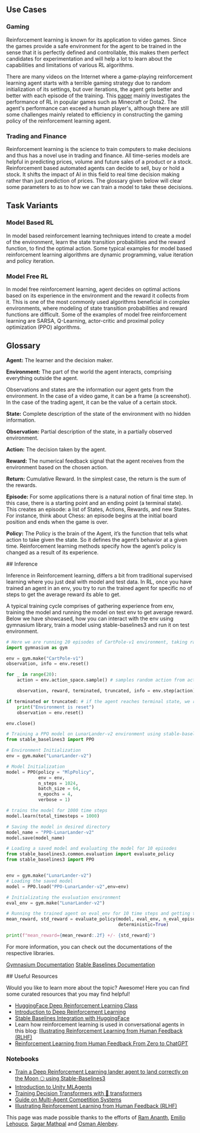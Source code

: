 ## Use Cases

### Gaming

Reinforcement learning is known for its application to video games. Since the games provide a safe environment for the agent to be trained in the sense that it is perfectly defined and controllable, this makes them perfect candidates for experimentation and will help a lot to learn about the capabilities and limitations of various RL algorithms. 


There are many videos on the Internet where a game-playing reinforcement learning agent starts with a terrible gaming strategy due to random initialization of its settings, but over iterations, the agent gets better and better with each episode of the training. This [paper](https://arxiv.org/abs/1912.10944) mainly investigates the performance of RL in popular games such as Minecraft or Dota2. The agent's performance can exceed a human player's, although there are still some challenges mainly related to efficiency in constructing the gaming policy of the reinforcement learning agent.


### Trading and Finance
Reinforcement learning is the science to train computers to make decisions and thus has a novel use in trading and finance. All time-series models are helpful in predicting prices, volume and future sales of a product or a stock. Reinforcement based automated agents can decide to sell, buy or hold a stock. It shifts the impact of AI in this field to real time decision making rather than just prediction of prices. The glossary given below will clear some parameters to as to how we can train a model to take these decisions.



## Task Variants 

### Model Based RL
In model based reinforcement learning techniques intend to create a model of the environment, learn the state transition probabilities and the reward function, to find the optimal action. Some typical examples for model based reinforcement learning algorithms are dynamic programming, value iteration and policy iteration.



### Model Free RL
In model free reinforcement learning, agent decides on optimal actions based on its experience in the environment and the reward it collects from it. This is one of the most commonly used algorithms beneficial in complex environments, where modeling of state transition probabilities and reward functions are difficult. Some of the examples of model free reinforcement learning are SARSA, Q-Learning, actor-critic and proximal policy optimization (PPO) algorithms.


## Glossary

<!-- ![RL Loop](https://huggingface.co/blog/assets/63_deep_rl_intro/RL_process.jpg "Agent Environment Interaction") TODO: Uncomment image for visual understanding if it fits within the page--> 


**Agent:** The learner and the decision maker.


**Environment:** The part of the world the agent interacts, comprising everything outside the agent.


Observations and states are the information our agent gets from the environment. In the case of a video game, it can be a frame (a screenshot). In the case of the trading agent, it can be the value of a certain stock.


**State:** Complete description of the state of the environment with no hidden information.


**Observation:** Partial description of the state, in a partially observed environment.



**Action:** The decision taken by the agent.

**Reward:** The numerical feedback signal that the agent receives from the environment based on the chosen action.


**Return:** Cumulative Reward.  In the simplest case, the return is the sum of the rewards.


**Episode:** For some applications there is a natural notion of final time step.  In this case, there is a starting point and an ending point (a terminal state). This creates an episode: a list of States, Actions, Rewards, and new States. For instance, think about Chess: an episode begins at the initial board position and ends when the game is over.

**Policy:** The Policy is the brain of the Agent, it’s the function that tells what action to take given the state. So it defines the agent’s behavior at a given time. Reinforcement learning methods specify how the agent’s policy is changed as a result of its experience.

## Inference

Inference in Reinforcement learning, differs a bit from traditional supervised learning where you just deal with model and test data. In RL, once you have trained an agent in an env, you try to run the trained agent for specific no of steps to get the average reward its able to get. 

A typical training cycle comprises of gathering experience from env, training the model and running the model on test env to get average reward. Below we have showcased, how you can interact with the env using gymnasium library, train a model using stable-baselines3 and run it on test environment.
  
```python
# Here we are running 20 episodes of CartPole-v1 environment, taking random actions
import gymnasium as gym

env = gym.make("CartPole-v1")
observation, info = env.reset()

for _ in range(20):
	action = env.action_space.sample() # samples random action from action sample space

	observation, reward, terminated, truncated, info = env.step(action) # takes the action in the env

if terminated or truncated: # if the agent reaches terminal state, we reset the environment
	print("Environment is reset")
	observation = env.reset()

env.close()
```

```python
# Training a PPO model on LunarLander-v2 environment using stable-baselines3 library and saving the model
from stable_baselines3 import PPO

# Environment Initialization
env = gym.make("LunarLander-v2")

# Model Initialization
model = PPO(policy = "MlpPolicy",
			env = env,
			n_steps = 1024,
			batch_size = 64,
			n_epochs = 4,
			verbose = 1)

# trains the model for 1000 time steps
model.learn(total_timesteps = 1000)

# Saving the model in desired directory
model_name = "PPO-LunarLander-v2"
model.save(model_name)
```

```python
# Loading a saved model and evaluating the model for 10 episodes
from stable_baselines3.common.evaluation import evaluate_policy
from stable_baselines3 import PPO


env = gym.make("LunarLander-v2")
# Loading the saved model
model = PPO.load("PPO-LunarLander-v2",env=env)

# Initializating the evaluation environment
eval_env = gym.make("LunarLander-v2")

# Running the trained agent on eval_env for 10 time steps and getting the mean reward
mean_reward, std_reward = evaluate_policy(model, eval_env, n_eval_episodes = 10,
										  deterministic=True)

print(f"mean_reward={mean_reward:.2f} +/- {std_reward}")
```

For more information, you can check out the documentations of the respective libraries.

[Gymnasium Documentation](https://gymnasium.farama.org/)
[Stable Baselines Documentation](https://stable-baselines3.readthedocs.io/en/master/)

## Useful Resources

Would you like to learn more about the topic? Awesome! Here you can find some curated resources that you may find helpful!

- [HuggingFace Deep Reinforcement Learning Class](https://github.com/huggingface/deep-rl-class)
- [Introduction to Deep Reinforcement Learning](https://huggingface.co/blog/deep-rl-intro)
- [Stable Baselines Integration with HuggingFace](https://huggingface.co/blog/sb3)
- Learn how reinforcement learning is used in conversational agents in this blog: [Illustrating Reinforcement Learning from Human Feedback (RLHF)](https://huggingface.co/blog/rlhf)
- [Reinforcement Learning from Human Feedback From Zero to ChatGPT](https://www.youtube.com/watch?v=EAd4oQtEJOM)

### Notebooks
- [Train a Deep Reinforcement Learning lander agent to land correctly on the Moon 🌕 using Stable-Baselines3](https://github.com/huggingface/deep-rl-class/blob/main/unit1/unit1.ipynb)
- [Introduction to Unity MLAgents](https://colab.research.google.com/github/huggingface/deep-rl-class/blob/main/unit4/unit4.ipynb)
- [Training Decision Transformers with 🤗 transformers](https://github.com/huggingface/blog/blob/main/notebooks/101_train-decision-transformers.ipynb)
- [Guide on Multi-Agent Competition Systems](https://huggingface.co/blog/aivsai)
- [Illustrating Reinforcement Learning from Human Feedback (RLHF)](https://huggingface.co/blog/rlhf)

This page was made possible thanks to the efforts of [Ram Ananth](https://huggingface.co/RamAnanth1), [Emilio Lehoucq](https://huggingface.co/emiliol), [Sagar Mathpal](https://huggingface.co/sagarmathpal) and [Osman Alenbey](https://huggingface.co/osman93).